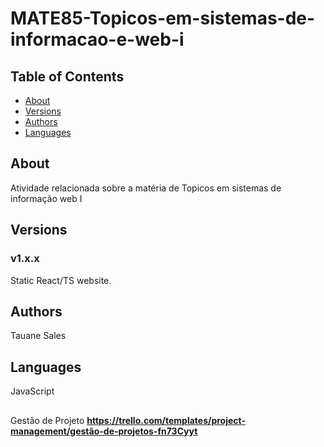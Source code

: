 ﻿# MATE85-Topicos-em-sistemas-de-informacao-e-web-i
 
## Table of Contents

- [About](#about)
- [Versions](#versions)
- [Authors](#authors)
- [Languages](#languages)

## About

Atividade relacionada sobre a matéria de Topicos em sistemas de informação web I
## Versions

### v1.x.x

Static React/TS website.

## Authors

Tauane Sales

## Languages

JavaScript

## 
Gestâo de Projeto
**https://trello.com/templates/project-management/gestão-de-projetos-fn73Cyyt**
